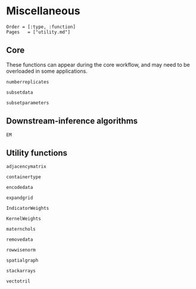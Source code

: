 # Miscellaneous

```@index
Order = [:type, :function]
Pages   = ["utility.md"]
```

## Core

These functions can appear during the core workflow, and may need to be
overloaded in some applications.

```@docs
numberreplicates

subsetdata

subsetparameters
```

## Downstream-inference algorithms

```@docs 
EM
```

## Utility functions

```@docs
adjacencymatrix

containertype

encodedata

expandgrid

IndicatorWeights

KernelWeights

maternchols

removedata

rowwisenorm

spatialgraph

stackarrays

vectotril
```
